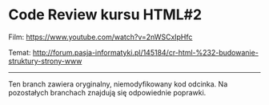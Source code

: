 # Code Review kursu HTML#2

Film: https://www.youtube.com/watch?v=2nWSCxIpHfc

Temat: http://forum.pasja-informatyki.pl/145184/cr-html-%232-budowanie-struktury-strony-www

---

Ten branch zawiera oryginalny, niemodyfikowany kod odcinka. Na pozostałych branchach znajdują się odpowiednie poprawki.

